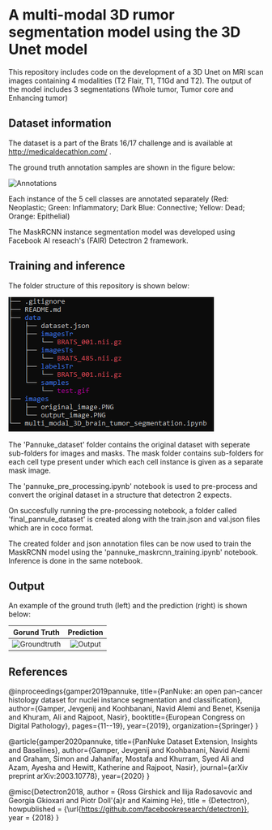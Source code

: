 # A multi-modal 3D rumor segmentation model using the 3D Unet model
This repository includes code on the development of a 3D Unet on MRI scan images containing 4 modalities (T2 Flair, T1, T1Gd and T2). The output of the model includes 3 segmentations (Whole tumor, Tumor core and Enhancing tumor) 

## Dataset information

The dataset is a part of the Brats 16/17 challenge and is available at http://medicaldecathlon.com/ .

The ground truth annotation samples are shown in the figure below:

![Annotations](images/annotations.png)

Each instance of the 5 cell classes are annotated separately (Red: Neoplastic; Green: Inflammatory; Dark Blue: Connective; Yellow: Dead; Orange: Epithelial)


The MaskRCNN instance segmentation model was developed using Facebook AI reseach's (FAIR) Detectron 2 framework. 

## Training and inference

The folder structure of this repository is shown below:

![Folder structure](images/folder_structure.png)

The 'Pannuke_dataset' folder contains the original dataset with seperate sub-folders for images and masks. The mask folder contains sub-folders for each cell type present under which each cell instance is given as a separate mask image.

The 'pannuke_pre_processing.ipynb' notebook is used to pre-process and convert the original dataset in a structure that detectron 2 expects.

On succesfully running the pre-processing notebook, a folder called 'final_pannule_dataset' is created along with the train.json and val.json files which are in coco format.

The created folder and json annotation files can be now used to train the MaskRCNN model using the 'pannuke_maskrcnn_training.ipynb' notebook. Inference is done in the same notebook.

## Output
An example of the ground truth (left) and the prediction (right) is shown below:

Gorund Truth                             |Prediction
:-----------------------------------------:|:-----------------------------------------:
![Groundtruth](images/ground_truth.PNG)  | ![Output](images/output.PNG)

## References

@inproceedings{gamper2019pannuke,
  title={PanNuke: an open pan-cancer histology dataset for nuclei instance segmentation and classification},
  author={Gamper, Jevgenij and Koohbanani, Navid Alemi and Benet, Ksenija and Khuram, Ali and Rajpoot, Nasir},
  booktitle={European Congress on Digital Pathology},
  pages={11--19},
  year={2019},
  organization={Springer}
}

@article{gamper2020pannuke,
  title={PanNuke Dataset Extension, Insights and Baselines},
  author={Gamper, Jevgenij and Koohbanani, Navid Alemi and Graham, Simon and Jahanifar, Mostafa and Khurram, Syed Ali and Azam, Ayesha and Hewitt, Katherine and Rajpoot, Nasir},
  journal={arXiv preprint arXiv:2003.10778},
  year={2020}
}

@misc{Detectron2018,
  author =       {Ross Girshick and Ilija Radosavovic and Georgia Gkioxari and
                  Piotr Doll\'{a}r and Kaiming He},
  title =        {Detectron},
  howpublished = {\url{https://github.com/facebookresearch/detectron}},
  year =         {2018}
}









